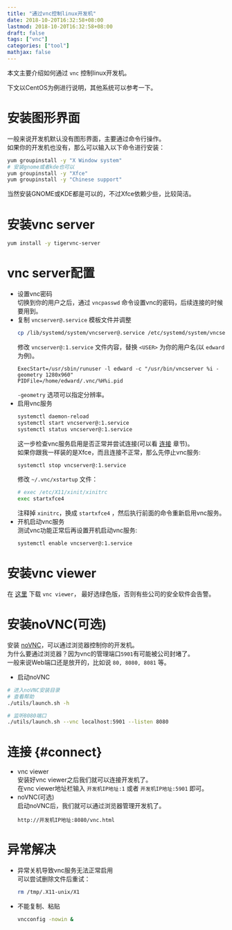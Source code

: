 ```yaml
---
title: "通过vnc控制linux开发机"
date: 2018-10-20T16:32:58+08:00
lastmod: 2018-10-20T16:32:58+08:00
draft: false
tags: ["vnc"]
categories: ["tool"]
mathjax: false
---
```


本文主要介绍如何通过 `vnc` 控制linux开发机。  
<!--more-->

下文以CentOS为例进行说明，其他系统可以参考一下。  

# 安装图形界面
一般来说开发机默认没有图形界面，主要通过命令行操作。  
如果你的开发机也没有，那么可以输入以下命令进行安装：  
```sh
yum groupinstall -y "X Window system"
# 安装gnome或者kde也可以
yum groupinstall -y "Xfce"
yum groupinstall -y "Chinese support"
```
当然安装GNOME或KDE都是可以的，不过Xfce依赖少些，比较简洁。  

# 安装vnc server
```sh
yum install -y tigervnc-server
```

# vnc server配置
- 设置vnc密码  
  切换到你的用户之后，通过 `vncpasswd` 命令设置vnc的密码，后续连接的时候要用到。  
- 复制 `vncserver@.service` 模板文件并调整   
  ```sh
  cp /lib/systemd/system/vncserver@.service /etc/systemd/system/vncserver@:1.service
  ```
  修改 `vncserver@:1.service` 文件内容，替换 `<USER>` 为你的用户名(以 `edward` 为例)。  
  ```
  ExecStart=/usr/sbin/runuser -l edward -c "/usr/bin/vncserver %i -geometry 1280x960"
  PIDFile=/home/edward/.vnc/%H%i.pid
  ```
  `-geometry` 选项可以指定分辨率。  
- 启用vnc服务  
  ```sh
  systemctl daemon-reload
  systemctl start vncserver@:1.service
  systemctl status vncserver@:1.service
  ```
  这一步检查vnc服务启用是否正常并尝试连接(可以看 [连接](#connect) 章节)。  
  如果你跟我一样装的是Xfce，而且连接不正常，那么先停止vnc服务:  
  ```sh
  systemctl stop vncserver@:1.service
  ```
  修改 `~/.vnc/xstartup` 文件：  
  ```sh
  # exec /etc/X11/xinit/xinitrc
  exec startxfce4
  ```
  注释掉 `xinitrc`，换成 `startxfce4` ，然后执行前面的命令重新启用vnc服务。  
- 开机启动vnc服务  
  测试vnc功能正常后再设置开机启动vnc服务:  
  ```sh
  systemctl enable vncserver@:1.service
  ```

# 安装vnc viewer
在 [这里](https://www.realvnc.com/en/connect/download/viewer) 下载 `vnc viewer`， 最好选绿色版，否则有些公司的安全软件会告警。  

# 安装noVNC(可选)
安装 [noVNC](https://github.com/novnc/noVNC)，可以通过浏览器控制你的开发机。  
为什么要通过浏览器？因为vnc的管理端口`5901`有可能被公司封堵了。  
一般来说Web端口还是放开的，比如说 `80, 8080, 8081` 等。  

- 启动noVNC  
```sh
# 进入noVNC安装目录
# 查看帮助
./utils/launch.sh -h

# 监听8080端口
./utils/launch.sh --vnc localhost:5901 --listen 8080
```

# 连接 {#connect}
- vnc viewer  
  安装好vnc viewer之后我们就可以连接开发机了。  
  在vnc viewer地址栏输入 `开发机IP地址:1` 或者 `开发机IP地址:5901` 即可。  
- noVNC(可选)  
  启动noVNC后，我们就可以通过浏览器管理开发机了。  
  ```
  http://开发机IP地址:8080/vnc.html
  ```

# 异常解决
- 异常关机导致vnc服务无法正常启用  
  可以尝试删除文件后重试：  
  ```sh
  rm /tmp/.X11-unix/X1
  ```
- 不能复制、粘贴  
  ```sh
  vncconfig -nowin &
  ```
